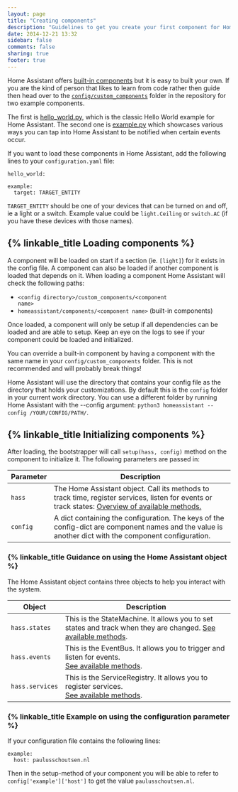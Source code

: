 ```yaml
---
layout: page
title: "Creating components"
description: "Guidelines to get you create your first component for Home Assistant."
date: 2014-12-21 13:32
sidebar: false
comments: false
sharing: true
footer: true
---
```


Home Assistant offers [built-in components]({{site_root}}/components/) but it
is easy to built your own. If you are the kind of person that likes to learn from code rather then guide then head over to the [`config/custom_components`](https://github.com/balloob/home-assistant/tree/master/config/custom_components) folder in the repository for two example components.

The first is [hello_world.py](https://github.com/balloob/home-assistant/blob/master/config/custom_components/hello_world.py), which is the classic Hello World example for Home Assistant. The second one is [example.py](https://github.com/balloob/home-assistant/blob/master/config/custom_components/example.py) which showcases various ways you can tap into Home Assistant to be notified when certain events occur.

If you want to load these components in Home Assistant, add the following lines to your `configuration.yaml` file:

```
hello_world:

example:
  target: TARGET_ENTITY
```

`TARGET_ENTITY` should be one of your devices that can be turned on and off, ie a light or a switch. Example value could be `light.Ceiling` or `switch.AC` (if you have these devices with those names).

## {% linkable_title Loading components %}

A component will be loaded on start if a section (ie. `[light]`) for it exists in the config file. A component can also be loaded if another component is loaded that depends on it. When loading a component Home Assistant will check the following paths:

 * <code>&lt;config directory>/custom_components/&lt;component name></code>
 * <code>homeassistant/components/&lt;component name></code> (built-in components)

Once loaded, a component will only be setup if all dependencies can be loaded and are able to setup. Keep an eye on the logs to see if your component could be loaded and initialized.

<p class='note warning'>
You can override a built-in component by having a component with the same name in your <code>config/custom_components</code> folder. This is not recommended and will probably break things!
</p>

<p class='note'>
Home Assistant will use the directory that contains your config file as the directory that holds your customizations. By default this is the <code>config</code> folder in your current work directory. You can use a different folder by running Home Assistant with the --config argument: <code>python3 homeassistant --config /YOUR/CONFIG/PATH/</code>.
</p>

## {% linkable_title Initializing components %}

After loading, the bootstrapper will call `setup(hass, config)` method on the component to initialize it. The following parameters are passed in:

| Parameter | Description |
| --------- | ----------- |
| <code>hass</code> | The Home Assistant object. Call its methods to track time, register services, listen for events or track states: [Overview of available methods.](https://github.com/balloob/home-assistant/blob/master/homeassistant/__init__.py#L38) |
| <code>config</code> | A dict containing the configuration. The keys of the config-dict are component names and the value is another dict with the component configuration. |

### {% linkable_title Guidance on using the Home Assistant object %}
The Home Assistant object contains three objects to help you interact with the system.

| Object | Description |
| ------ | ----------- |
| <code>hass.states</code> | This is the StateMachine. It allows you to set states and track when they are changed. [See available methods](https://github.com/balloob/home-assistant/blob/master/homeassistant/__init__.py#L473). |
| <code>hass.events</code> | This is the EventBus. It allows you to trigger and listen for events.<br>[See available methods](https://github.com/balloob/home-assistant/blob/master/homeassistant/__init__.py#L308). |
| <code>hass.services</code> | This is the ServiceRegistry. It allows you to register services.<br>[See available methods](https://github.com/balloob/home-assistant/blob/master/homeassistant/__init__.py#L589). |

### {% linkable_title Example on using the configuration parameter %}
If your configuration file contains the following lines:

```
example:
  host: paulusschoutsen.nl
```

Then in the setup-method of your component you will be able to refer to `config['example']['host']` to get the value `paulusschoutsen.nl`.
